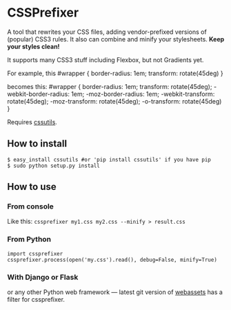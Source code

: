 # CSSPrefixer #
A tool that rewrites your CSS files, adding vendor-prefixed versions of (popular) CSS3 rules. It also can combine and minify your stylesheets. **Keep your styles clean!**

It supports many CSS3 stuff including Flexbox, but not Gradients yet.

For example, this
    #wrapper {
        border-radius: 1em;
        transform: rotate(45deg)
    }

becomes this:
    #wrapper {
        border-radius: 1em;
        transform: rotate(45deg);
        -webkit-border-radius: 1em;
        -moz-border-radius: 1em;
        -webkit-transform: rotate(45deg);
        -moz-transform: rotate(45deg);
        -o-transform: rotate(45deg)
    }

Requires [cssutils](http://cthedot.de/cssutils/).

## How to install ##
    $ easy_install cssutils #or 'pip install cssutils' if you have pip
    $ sudo python setup.py install

## How to use ##
### From console ###
Like this:
`cssprefixer my1.css my2.css --minify > result.css`

### From Python ###
    import cssprefixer
    cssprefixer.process(open('my.css').read(), debug=False, minify=True)

### With Django or Flask ###
or any other Python web framework — latest git version of [webassets](http://github.com/miracle2k/webassets) has a filter for cssprefixer.
